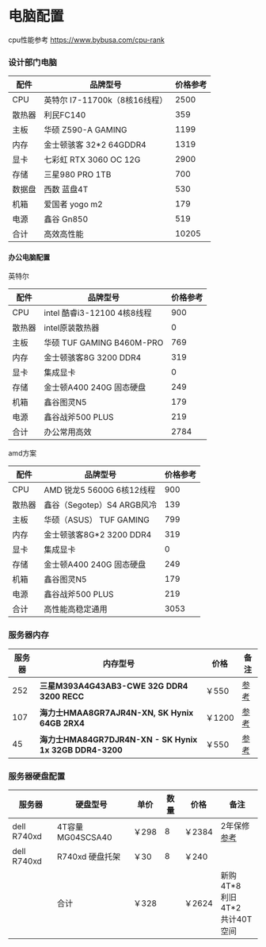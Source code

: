 # 电脑配置

 cpu性能参考 https://www.bybusa.com/cpu-rank



### 设计部门电脑

| 配件   | 品牌型号                       | 价格参考 |
| ------ | ------------------------------ | -------- |
| CPU    | 英特尔  I7-11700k（8核16线程） | 2500     |
| 散热器 | 利民FC140                      | 359      |
| 主板   | 华硕  Z590-A GAMING            | 1199     |
| 内存   | 金士顿骇客 32*2  64GDDR4       | 1319     |
| 显卡   | 七彩虹  RTX 3060  OC 12G       | 2900     |
| 存储   | 三星980 PRO 1TB                | 700      |
| 数据盘 | 西数 蓝盘4T                    | 530      |
| 机箱   | 爱国者 yogo m2                 | 179      |
| 电源   | 鑫谷 Gn850                     | 519      |
| 合计   | 高效高性能                     | 10205    |





#### 办公电脑配置



英特尔

| 配件   | 品牌型号                    | 价格参考 |
| ------ | --------------------------- | -------- |
| CPU    | intel 酷睿i3-12100 4核8线程 | 900      |
| 散热器 | intel原装散热器             | 0        |
| 主板   | 华硕  TUF GAMING B460M-PRO  | 769      |
| 内存   | 金士顿骇客8G 3200 DDR4      | 319      |
| 显卡   | 集成显卡                    | 0        |
| 存储   | 金士顿A400 240G 固态硬盘    | 249      |
| 机箱   | 鑫谷图灵N5                  | 179      |
| 电源   | 鑫谷战斧500 PLUS            | 219      |
| 合计   | 办公常用高效                | 2784     |

amd方案

| 配件   | 品牌型号                   | 价格参考 |
| ------ | -------------------------- | -------- |
| CPU    | AMD 锐龙5 5600G 6核12线程  | 900      |
| 散热器 | 鑫谷（Segotep）S4 ARGB风冷 | 139      |
| 主板   | 华硕（ASUS） TUF GAMING    | 799      |
| 内存   | 金士顿骇客8G*2 3200 DDR4   | 319      |
| 显卡   | 集成显卡                   | 0        |
| 存储   | 金士顿A400 240G 固态硬盘   | 249      |
| 机箱   | 鑫谷图灵N5                 | 179      |
| 电源   | 鑫谷战斧500 PLUS           | 219      |
| 合计   | 高性能高稳定通用           | 3053     |

 

### 服务器内存

| 服务器 | 内存型号                                                | 价格   | 备注                                                         |
| ------ | ------------------------------------------------------- | ------ | ------------------------------------------------------------ |
| 252    | **三星M393A4G43AB3-CWE 32G DDR4 3200 RECC**             | ￥550  | [参考](https://memory.net/product/m393a4g43ab3-cwe-samsung-1x-32gb-ddr4-3200-rdimm-pc4-25600r-dual-rank-x8-module/) |
| 107    | **海力士HMAA8GR7AJR4N-XN, SK Hynix 64GB 2RX4**          | ￥1200 | [参考](https://memory.net/product/hmaa8gr7ajr4n-xn-sk-hynix-1x-64gb-ddr4-3200-rdimm-pc4-25600r-dual-rank-x4-module/) |
| 45     | **海力士HMA84GR7DJR4N-XN - SK Hynix 1x 32GB DDR4-3200** | ￥550  | [参考](https://memory.net/product/hma84gr7djr4n-xn-sk-hynix-1x-32gb-ddr4-3200-rdimm-pc4-25600r-dual-rank-x4-module/) |

 

### 服务器硬盘配置

| 服务器      | 硬盘型号          | 单价  | 数量 | 价格   | 备注                                                         |
| ----------- | ----------------- | ----- | ---- | ------ | ------------------------------------------------------------ |
| dell R740xd | 4T容量 MG04SCSA40 | ￥298 | 8    | ￥2384 | 2年保修 <br />[参考](https://m.tb.cn/h.UFvhduK?tk=Jr7ldNbpiai) |
| dell R740xd | R740xd 硬盘托架   | ￥30  | 8    | ￥240  |                                                              |
|             | 合计              | ￥328 |      | ￥2624 | 新购4T\*8<br />利旧4T\*2 <br />共计40T空间                   |